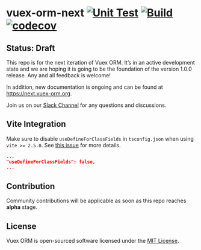 # vuex-orm-next [![Unit Test](https://github.com/vuex-orm/vuex-orm-next/workflows/Unit%20Test/badge.svg)](https://github.com/vuex-orm/vuex-orm-next/actions) [![Build](https://github.com/vuex-orm/vuex-orm-next/workflows/Build/badge.svg)](https://github.com/vuex-orm/vuex-orm-next/actions) [![codecov](https://codecov.io/gh/vuex-orm/vuex-orm-next/branch/master/graph/badge.svg)](https://codecov.io/gh/vuex-orm/vuex-orm-next)

## Status: Draft

This repo is for the next iteration of Vuex ORM. It’s in an active development state and we are hoping it is going to be the foundation of the version 1.0.0 release. Any and all feedback is welcome!

In addition, new documentation is ongoing and can be found at https://next.vuex-orm.org.

Join us on our [Slack Channel](https://join.slack.com/t/vuex-orm/shared_invite/enQtNDQ0NjE3NTgyOTY2LTc1YTI2N2FjMGRlNGNmMzBkMGZlMmYxOTgzYzkzZDM2OTQ3OGExZDRkN2FmMGQ1MGJlOWM1NjU0MmRiN2VhYzQ) for any questions and discussions.

## Vite Integration

Make sure to disable `useDefineForClassFields` in `tsconfig.json` when using `vite >= 2.5.0`. See [this issue](https://github.com/vitejs/vite/issues/4636) for more details.

```json
...
"useDefineForClassFields": false,
...
```


## Contribution

Community contributions will be applicable as soon as this repo reaches **alpha** stage.

## License

Vuex ORM is open-sourced software licensed under the [MIT License](./LICENSE).
